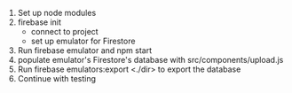 1. Set up node modules
2. firebase init 
    * connect to project
    * set up emulator for Firestore
3. Run firebase emulator and npm start
4. populate emulator's Firestore's database with src/components/upload.js
5. Run firebase emulators:export <./dir> to export the database
6. Continue with testing